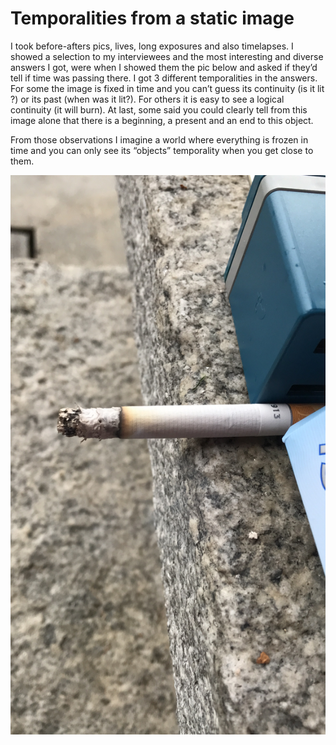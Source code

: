 # Temporalities from a static image

I took before-afters pics, lives, long exposures and also timelapses. I showed a selection to my interviewees and the most interesting and diverse answers I got, were when I showed them the pic below and asked if they’d tell if time was passing there. I got 3 different temporalities in the answers. For some the image is fixed in time and you can’t guess its continuity (is it lit ?) or its past (when was it lit?). For others it is easy to see a logical continuity (it will burn). At last, some said you could clearly tell from this image alone that there is a beginning, a present and an end to this object.

From those observations I imagine a world where everything is frozen in time and you can only see its “objects” temporality when you get close to them.

![cig](images/clope.JPG)
